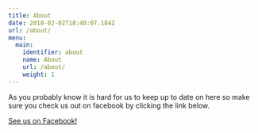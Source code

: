 ```yaml
---
title: About
date: 2018-02-02T18:40:07.184Z
url: /about/
menu:
  main:
    identifier: about
    name: About
    url: /about/
    weight: 1
---
```

As you probably know it is hard for us to keep up to date on here so make sure you check us out on facebook by clicking the link below.

<a class="btn btn-primary" href="https://www.facebook.com/chw.guitars">See us on Facebook!</a>
